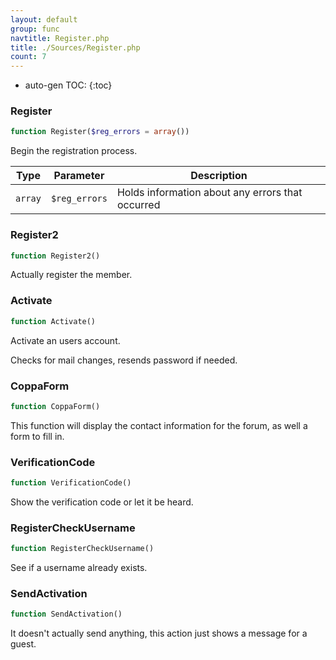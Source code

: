```yaml
---
layout: default
group: func
navtitle: Register.php
title: ./Sources/Register.php
count: 7
---
```

* auto-gen TOC:
{:toc}
### Register

```php
function Register($reg_errors = array())
```
Begin the registration process.



Type|Parameter|Description
---|---|---
`array`|`$reg_errors`|Holds information about any errors that occurred

### Register2

```php
function Register2()
```
Actually register the member.



### Activate

```php
function Activate()
```
Activate an users account.

Checks for mail changes, resends password if needed.

### CoppaForm

```php
function CoppaForm()
```
This function will display the contact information for the forum, as well a form to fill in.



### VerificationCode

```php
function VerificationCode()
```
Show the verification code or let it be heard.



### RegisterCheckUsername

```php
function RegisterCheckUsername()
```
See if a username already exists.



### SendActivation

```php
function SendActivation()
```
It doesn't actually send anything, this action just shows a message for a guest.




